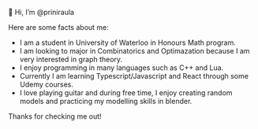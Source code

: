 👋 Hi, I’m @priniraula

Here are some facts about me: 

* I am a student in University of Waterloo in Honours Math program. 
* I am looking to major in Combinatorics and Optimazation because I am very interested in graph theory.
* I enjoy programming in many languages such as C++ and Lua. 
* Currently I am learning Typescript/Javascript and React through some Udemy courses. 
* I love playing guitar and during free time, I enjoy creating random models and practicing my modelling skills in blender. 

Thanks for checking me out!
